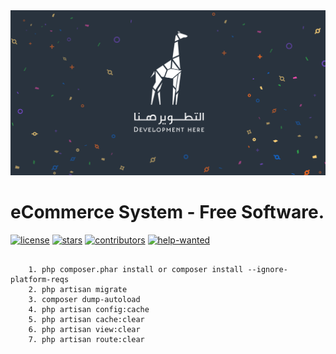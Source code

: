 <div align="center"> <img src="./cover.png"/> </div>

# eCommerce System - Free Software.

[![license](https://badgen.net/github/license/doocs/doc-template?color=green)](https://github.com/devhereco/RamadanActivitesSystem/blob/main/Privacy.txt)
[![stars](https://badgen.net/github/stars/doocs/doc-template)](https://github.com/devhereco/eCommerec/stargazers)
[![contributors](https://badgen.net/github/contributors/doocs/doc-template)](https://github.com/devhereco/eCommerec/graphs/contributors)
[![help-wanted](https://badgen.net/github/label-issues/doocs/doc-template/help%20wanted/open)](https://github.com/devhereco/eCommerec/labels/help%20wanted)

<pre>
  <code>
    1. php composer.phar install or composer install --ignore-platform-reqs
    2. php artisan migrate
    3. composer dump-autoload
    4. php artisan config:cache
    5. php artisan cache:clear
    6. php artisan view:clear
    7. php artisan route:clear
  </code>
</pre>
